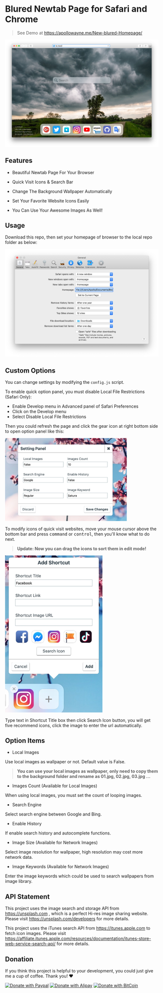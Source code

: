 # Blured Newtab Page for Safari and Chrome

> See Demo at https://apollowayne.me/New-blured-Homepage/

![Webpage Preview](./Images/preview.jpg)

## Features

- Beautiful Newtab Page For Your Browser

- Quick Visit Icons & Search Bar

- Change The Background Wallpaper Automatically

- Set Your Favorite Website Icons Easily

- You Can Use Your Awesome Images As Well!

## Usage

Download this repo, then set your homepage of browser to the local repo folder as below:

![Browser Setting Panel](./Images/setting.jpg)

## Custom Options

You can change settings by modifying the `config.js` script.

To enable quick option panel, you must disable Local File Restrictions (Safari Only):

- Enable Develop menu in Advanced panel of Safari Preferences
- Click on the Develop menu
- Select Disable Local File Restrictions

Then you could refresh the page and click the gear icon at right bottom side to open option panel like this:

<img src="./Images/option.jpg" width="400">

To modify icons of quick visit websites, move your mouse cursor above the bottom bar and press <kbd>command</kbd> or <kbd>control</kbd>, then you'll know what to do next.

> **Update: Now you can drag the icons to sort them in edit mode!**

<img src="./Images/add.jpg" width="320">

Type text in Shortcut Title box then click Search Icon button, you will get five recommend icons, click the image to enter the url automatically.

## Option Items

- Local Images

Use local images as wallpaper or not. Default value is False.

> **You can use your local images as wallpaper, only need to copy them to the background folder and rename as 01.jpg, 02.jpg, 03.jpg ...**

- Images Count (Available for Local Images)

When using local images, you must set the count of looping images.

- Search Engine

Select search engine between Google and Bing.

- Enable History

If enable search history and autocomplete functions.

- Image Size (Available for Network Images)

Select image resolution for wallpaper, high resolution may cost more network data.

- Image Keywords (Available for Network Images)

Enter the image keywords which could be used to search wallpapers from image library.

## API Statement

This project uses the image search and storage API from https://unsplash.com , which is a perfect Hi-res image sharing website. Please visit https://unsplash.com/developers for more details.

This project uses the iTunes search API from https://itunes.apple.com to fetch icon images. Please visit https://affiliate.itunes.apple.com/resources/documentation/itunes-store-web-service-search-api/ for more details.

## Donation

If you think this project is helpful to your development, you could just give me a cup of coffee. Thank you! ❤️

[![Donate with Paypal](https://apollowayne.me/donate_paypal.svg)](https://www.paypal.me/WSapollo/5USD)
[![Donate with Alipay](https://apollowayne.me/donate_alipay.svg)](https://apollowayne.me/alipay.html?amount=20.00&url=https://qr.alipay.com/fkx03883k0k6zcocuduxn70)
[![Donate with BitCoin](https://apollowayne.me/donate_bitcoin.svg)](https://apollowayne.me/bitcoin.html?address=1JHN5EsUiym81q9u7CchLECA4ZnbPGvpDW)
